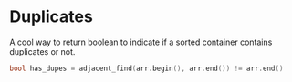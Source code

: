# Duplicates

A cool way to return boolean to indicate if a sorted container contains duplicates or not. 

```cpp
bool has_dupes = adjacent_find(arr.begin(), arr.end()) != arr.end()
```